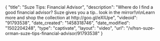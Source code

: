 {
    "title": "Suze Tips: Financial Advisor",
    "description": "Where do I find a good financial advisor? Suze gives you a tip.. look in the mirror!\n\nLearn more and shop the collection at http:\/\/goo.gl\/eXIUpe",
    "videoid": "91793538",
    "date_created": "1458318746",
    "date_modified": "1502204248",
    "type": "captivate",
    "layout": "video",
    "url": "\/v\/hsn-suze-orman-suze-tips-financial-advisor\/91793538"
}